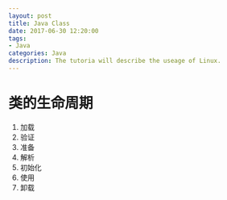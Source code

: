 ```yaml
---
layout: post
title: Java Class
date: 2017-06-30 12:20:00
tags:
- Java
categories: Java
description: The tutoria will describe the useage of Linux.
---
```



# 类的生命周期
1. 加载
2. 验证
3. 准备
4. 解析
5. 初始化
6. 使用
7. 卸载









